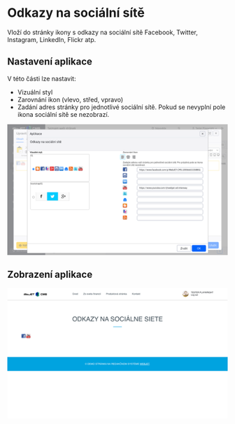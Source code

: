 # Odkazy na sociální sítě

Vloží do stránky ikony s odkazy na sociální sítě Facebook, Twitter, Instagram, LinkedIn, Flickr atp.

## Nastavení aplikace

V této části lze nastavit:
- Vizuální styl
- Zarovnání ikon (vlevo, střed, vpravo)
- Zadání adres stránky pro jednotlivé sociální sítě. Pokud se nevyplní pole ikona sociální sítě se nezobrazí.

![](editor.png)

## Zobrazení aplikace

![](app-social_icon.png)

